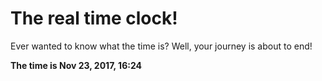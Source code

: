 # The real time clock!

Ever wanted to know what the time is? Well, your journey is about to end!

**The time is Nov 23, 2017, 16:24**